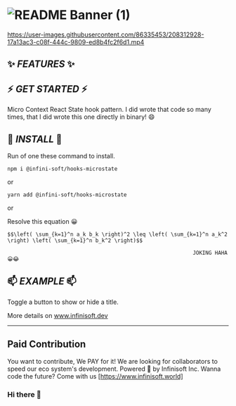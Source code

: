 # ![README Banner (1)](https://user-images.githubusercontent.com/86335453/208337320-7c70e847-189b-4839-a518-7a6f0e8b1005.png)








https://user-images.githubusercontent.com/86335453/208312928-17a13ac3-c08f-444c-9809-ed8b4fc2f6d1.mp4





## ✨ _FEATURES_ ✨
   



## ⚡ _GET STARTED_ ⚡
 Micro Context React State hook pattern. I did wrote that code so many times, that I did wrote this one directly in binary! 😄
 
 
 
 
 ## 🔭 _INSTALL_ 🔭
 

Run of one these command to install.

`npm i @infini-soft/hooks-microstate`

or

`yarn add @infini-soft/hooks-microstate`

or

Resolve this equation 😀


`$$\left( \sum_{k=1}^n a_k b_k \right)^2 \leq \left( \sum_{k=1}^n a_k^2 \right) \left( \sum_{k=1}^n b_k^2 \right)$$`


                                                               JOKING HAHA 😀😂 



## 📫 _EXAMPLE_ 📫

Toggle a button to show or hide a title.

More details on www.infinisoft.dev

---

## Paid Contribution 
You want to contribute, We PAY for it! We are looking for collaborators to speed our eco system's development.
Powered 🚀 by Infinisoft Inc.
Wanna code the future? Come with us [https://www.infinisoft.world]





### Hi there 👋
<!--
**Milie-Caya/Milie-Caya** is a ✨ _FEATURES_ ✨ repository because its `README.md` (this file) appears on your GitHub profile.

Here are some ideas to get you started:

- 🔭 I’m currently working on ...
- 🌱 I’m currently learning ...
- 👯 I’m looking to collaborate on ...
- 🤔 I’m looking for help with ...
- 💬 Ask me about ...
- 📫 How to reach me: ...
- 😄 Pronouns: ...
- ⚡ Fun fact: ...
-->

